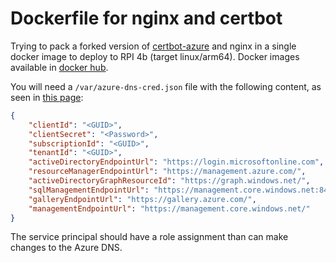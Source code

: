 # Dockerfile for nginx and certbot

Trying to pack a forked version of [certbot-azure](https://github.com/dodekanisou/certbot-azure) and nginx in a single docker image to deploy to RPI 4b (target linux/arm64). Docker images available in [docker hub](https://hub.docker.com/r/dodekanisou/nginx-with-certbot).

You will need a `/var/azure-dns-cred.json` file with the following content, as seen in [this page](https://docs.microsoft.com/en-us/azure/developer/github/connect-from-azure):

``` json
{
    "clientId": "<GUID>",
    "clientSecret": "<Password>",
    "subscriptionId": "<GUID>",
    "tenantId": "<GUID>",
    "activeDirectoryEndpointUrl": "https://login.microsoftonline.com",
    "resourceManagerEndpointUrl": "https://management.azure.com/",
    "activeDirectoryGraphResourceId": "https://graph.windows.net/",
    "sqlManagementEndpointUrl": "https://management.core.windows.net:8443/",
    "galleryEndpointUrl": "https://gallery.azure.com/",
    "managementEndpointUrl": "https://management.core.windows.net/"
}
```

The service principal should have a role assignment than can make changes to the Azure DNS.
